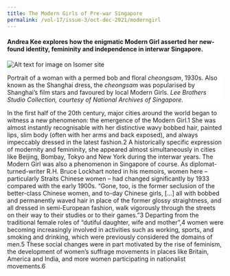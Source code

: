 ```yaml
---
title: The Modern Girls of Pre-war Singapore
permalink: /vol-17/issue-3/oct-dec-2021/moderngirl
---
```

#### **Andrea Kee** explores how the enigmatic Modern Girl asserted her new-found identity, femininity and independence in interwar Singapore.

![Alt text for image on Isomer site]()
<div style="background-color: white;">Portrait of a woman with a permed bob and floral <i>cheongsam</i>, 1930s. Also known as the Shanghai dress, the <i>cheongsam</i> was popularised by Shanghai’s film stars and favoured by local Modern Girls. <i>Lee Brothers Studio Collection, courtesy of National Archives of Singapore. </i></div>

In the first half of the 20th century, major cities around the world began to witness a new phenomenon: the emergence of the Modern Girl.1 She was almost instantly recognisable with her distinctive wavy bobbed hair, painted lips, slim body (often with her arms and back exposed), and always impeccably dressed in the latest fashion.2 A historically specific expression of modernity and femininity, she appeared almost simultaneously in cities like Beijing, Bombay, Tokyo and New York during the interwar years. 
The Modern Girl was also a phenomenon in Singapore of course. As diplomat-turned-writer R.H. Bruce Lockhart noted in his memoirs, women here – particularly Straits Chinese women – had changed significantly by 1933 compared with the early 1900s. “Gone, too, is the former seclusion of the better-class Chinese women, and to-day Chinese girls, […] all with bobbed and permanently waved hair in place of the former glossy straightness, and all dressed in semi-European fashion, walk vigorously through the streets on their way to their studies or to their games.”3
Departing from the traditional female roles of “dutiful daughter, wife and mother”,4 women were becoming increasingly involved in activities such as working, sports, and smoking and drinking, which were previously considered the domains of men.5 These social changes were in part motivated by the rise of feminism, the development of women’s suffrage movements in places like Britain, America and India, and more women participating in nationalist movements.6
